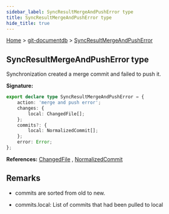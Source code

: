 ```yaml
---
sidebar_label: SyncResultMergeAndPushError type
title: SyncResultMergeAndPushError type
hide_title: true
---
```


[Home](./index.md) &gt; [git-documentdb](./git-documentdb.md) &gt; [SyncResultMergeAndPushError](./git-documentdb.syncresultmergeandpusherror.md)

## SyncResultMergeAndPushError type

Synchronization created a merge commit and failed to push it.

<b>Signature:</b>

```typescript
export declare type SyncResultMergeAndPushError = {
    action: 'merge and push error';
    changes: {
        local: ChangedFile[];
    };
    commits?: {
        local: NormalizedCommit[];
    };
    error: Error;
};
```
<b>References:</b> [ChangedFile](./git-documentdb.changedfile.md) , [NormalizedCommit](./git-documentdb.normalizedcommit.md)

## Remarks

- commits are sorted from old to new.

- commits.local: List of commits that had been pulled to local

